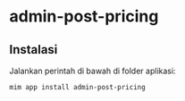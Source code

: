 # admin-post-pricing

## Instalasi

Jalankan perintah di bawah di folder aplikasi:

```
mim app install admin-post-pricing
```
